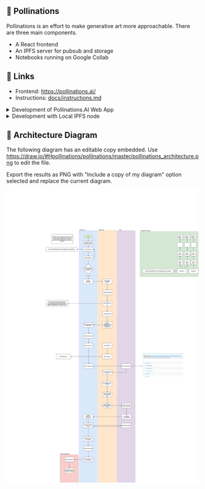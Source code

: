 ## 🌸 Pollinations

Pollinations is an effort to make generative art more approachable. There are three main components.
- A React frontend
- An IPFS server for pubsub and storage
- Notebooks running on Google Collab

## 🔗 Links

- Frontend: https://pollinations.ai/
- Instructions: [docs/instructions.md](docs/instructions.md)

<details>
  <summary>Development of Pollinations.AI Web App</summary>

    Enable logging:
    `localStorage.debug = "*"`

    You can start the makefile on the root project for managing your environment.

    `make up` to start relevant services.
    `make dev` to start the development server of web app.% 
</details>
  


<details>
  <summary>Development with Local IPFS node</summary>

    Development environment requires `docker` & `docker-compose` for running a loca IPFS node. For docker installation, please navigate to https://docs.docker.com/get-docker/.

    After docker is setup, `make` is used for managing the IPFS and development environment.

    ## 🟡 Initialization

    To run pollinations development environment first time,

    - Run `make init`, this will initialize start the IPFS docker image and fill `tmp/ipfs` folder by migrating IPFS.

    ## 🟢 Running

    After IPFS migrated, to start development environment,
    - Run `make up`, this will start the dockerized IPFS instance and detach.
    - Run `make dev` to start the react application living under `/app`

    ## 🔴 Stopping

    - Run `make down` to stop running IPFS instance.
    - Run `make clean` to remove the `tmp` folder and its contents.

    ## ⚙️ Configuration

    IPFS configuration can be found and updated in `docker/ipfs/config.json`. Every time the docker containers are started, the config file under `tmp/ipfs/config` is overwritten with this json file.

</details>


## 📇 Architecture Diagram

The following diagram has an editable copy embedded. Use https://draw.io/#Hpollinations/pollinations/master/pollinations_architecture.png to edit the file.

Export the results as PNG with "Include a copy of my diagram" option selected and replace the current diagram.

![Architecture Diagram](pollinations_architecture.png)
